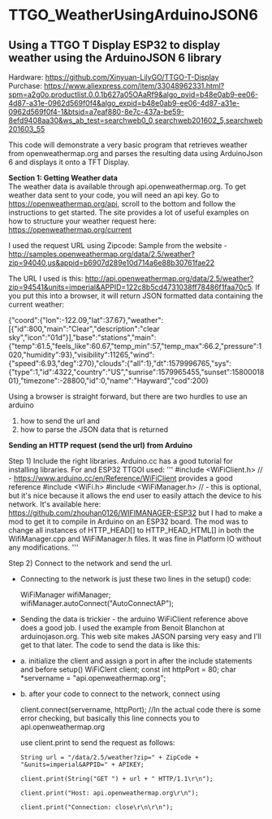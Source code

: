 # TTGO_WeatherUsingArduinoJSON6  
Using a TTGO T Display ESP32 to display weather using the ArduinoJSON 6 library
---
Hardware:  https://github.com/Xinyuan-LilyGO/TTGO-T-Display  
Purchase:  https://www.aliexpress.com/item/33048962331.html?spm=a2g0o.productlist.0.0.1b627a05OAaRf9&algo_pvid=b48e0ab9-ee06-4d87-a31e-0962d569f0f4&algo_expid=b48e0ab9-ee06-4d87-a31e-0962d569f0f4-1&btsid=a7eaf880-8e7c-437a-be59-8efd9408aa30&ws_ab_test=searchweb0_0,searchweb201602_5,searchweb201603_55

This code will demonstrate a very basic program that retrieves weather from openweathermap.org and parses the resulting data using ArduinoJson 6 and displays it onto a TFT Display.

**Section 1:  Getting Weather data**  
The weather data is available through api.openweathermap.org.  To get weather data sent to your code, you will need an api key.  Go to https://openweathermap.org/api, scroll to the bottom and follow the instructions to get started.  The site provides a lot of useful examples on how to structure your weather request here:  https://openweathermap.org/current

I used the request URL using Zipcode:  Sample from the website -  http://samples.openweathermap.org/data/2.5/weather?zip=94040,us&appid=b6907d289e10d714a6e88b30761fae22

The URL I used is this:  http://api.openweathermap.org/data/2.5/weather?zip=94541&units=imperial&APPID=122c8b5cd4731038ff78486f1faa70c5.
If you put this into a browser, it will return JSON formatted data containing the current weather:

{"coord":{"lon":-122.09,"lat":37.67},"weather":[{"id":800,"main":"Clear","description":"clear sky","icon":"01d"}],"base":"stations","main":{"temp":61.5,"feels_like":60.67,"temp_min":57,"temp_max":66.2,"pressure":1020,"humidity":93},"visibility":11265,"wind":{"speed":6.93,"deg":270},"clouds":{"all":1},"dt":1579996765,"sys":{"type":1,"id":4322,"country":"US","sunrise":1579965455,"sunset":1580001801},"timezone":-28800,"id":0,"name":"Hayward","cod":200}

Using a browser is straight forward, but there are two hurdles to use an arduino
1) how to send the url and
2) how to parse the JSON data that is returned

**Sending an HTTP request (send the url) from Arduino**

Step 1)  Include the right libraries.  Arduino.cc has a good tutorial for installing libraries.  For and ESP32 TTGOI used:
'''
#include <WiFiClient.h> // - https://www.arduino.cc/en/Reference/WiFiClient provides a good reference
#include <WiFi.h>
#include <WiFiManager.h> // - this is optional, but it's nice because it allows the end user to easily attach the device to his network.  It's available here:  https://github.com/zhouhan0126/WIFIMANAGER-ESP32 but I had to make a mod to get it to compile in Arduino on an ESP32 board. The mod was to change all instances of HTTP_HEAD[] to HTTP_HEAD_HTML[] in both the WifiManager.cpp and WiFiManager.h files.  It was fine in Platform IO without any modifications. 
'''

Step 2)  Connect to the network and send the url.
- Connecting to the network is just these two lines in the setup() code:

  WiFiManager wifiManager;
  wifiManager.autoConnect("AutoConnectAP");
  
- Sending the data is trickier - the arduino WiFiClient reference above does a good job.  I used the example from Benoit Blanchon at arduinojason.org.  This web site makes JASON parsing very easy and I'll get to that later.  The code to send the data is like this:

- a. initialize the client and assign a port in after the include statements and before setup()
    WiFiClent client;
    const int httpPort = 80;
    char *servername = "api.openweathermap.org";
    
- b. after your code to connect to the network, connect using

    client.connect(servername, httpPort);   //In the actual code there is some error checking, but basically this line connects you to api.openweathermap.org
    
    use client.print to send the request as follows:
    
      String url = "/data/2.5/weather?zip=" + ZipCode + "&units=imperial&APPID=" + APIKEY;
      
      client.print(String("GET ") + url + " HTTP/1.1\r\n");
      
      client.print("Host: api.openweathermap.org\r\n");
      
      client.print("Connection: close\r\n\r\n");
    

